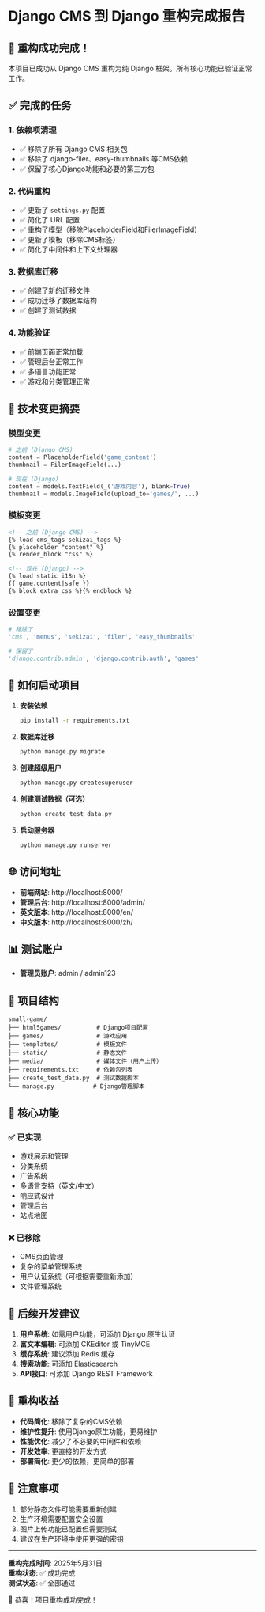# Django CMS 到 Django 重构完成报告

## 🎉 重构成功完成！

本项目已成功从 Django CMS 重构为纯 Django 框架。所有核心功能已验证正常工作。

## ✅ 完成的任务

### 1. 依赖项清理
- ✅ 移除了所有 Django CMS 相关包
- ✅ 移除了 django-filer、easy-thumbnails 等CMS依赖
- ✅ 保留了核心Django功能和必要的第三方包

### 2. 代码重构
- ✅ 更新了 `settings.py` 配置
- ✅ 简化了 URL 配置
- ✅ 重构了模型（移除PlaceholderField和FilerImageField）
- ✅ 更新了模板（移除CMS标签）
- ✅ 简化了中间件和上下文处理器

### 3. 数据库迁移
- ✅ 创建了新的迁移文件
- ✅ 成功迁移了数据库结构
- ✅ 创建了测试数据

### 4. 功能验证
- ✅ 前端页面正常加载
- ✅ 管理后台正常工作
- ✅ 多语言功能正常
- ✅ 游戏和分类管理正常

## 🔧 技术变更摘要

### 模型变更
```python
# 之前 (Django CMS)
content = PlaceholderField('game_content')
thumbnail = FilerImageField(...)

# 现在 (Django)
content = models.TextField(_('游戏内容'), blank=True)
thumbnail = models.ImageField(upload_to='games/', ...)
```

### 模板变更
```html
<!-- 之前 (Django CMS) -->
{% load cms_tags sekizai_tags %}
{% placeholder "content" %}
{% render_block "css" %}

<!-- 现在 (Django) -->
{% load static i18n %}
{{ game.content|safe }}
{% block extra_css %}{% endblock %}
```

### 设置变更
```python
# 移除了
'cms', 'menus', 'sekizai', 'filer', 'easy_thumbnails'

# 保留了
'django.contrib.admin', 'django.contrib.auth', 'games'
```

## 🚀 如何启动项目

1. **安装依赖**
   ```bash
   pip install -r requirements.txt
   ```

2. **数据库迁移**
   ```bash
   python manage.py migrate
   ```

3. **创建超级用户**
   ```bash
   python manage.py createsuperuser
   ```

4. **创建测试数据（可选）**
   ```bash
   python create_test_data.py
   ```

5. **启动服务器**
   ```bash
   python manage.py runserver
   ```

## 🌐 访问地址

- **前端网站**: http://localhost:8000/
- **管理后台**: http://localhost:8000/admin/
- **英文版本**: http://localhost:8000/en/
- **中文版本**: http://localhost:8000/zh/

## 📊 测试账户

- **管理员账户**: admin / admin123

## 📁 项目结构

```
small-game/
├── html5games/          # Django项目配置
├── games/               # 游戏应用
├── templates/           # 模板文件
├── static/              # 静态文件
├── media/               # 媒体文件（用户上传）
├── requirements.txt     # 依赖包列表
├── create_test_data.py  # 测试数据脚本
└── manage.py           # Django管理脚本
```

## 🎯 核心功能

### ✅ 已实现
- 游戏展示和管理
- 分类系统
- 广告系统
- 多语言支持（英文/中文）
- 响应式设计
- 管理后台
- 站点地图

### ❌ 已移除
- CMS页面管理
- 复杂的菜单管理系统
- 用户认证系统（可根据需要重新添加）
- 文件管理系统

## 🔮 后续开发建议

1. **用户系统**: 如需用户功能，可添加 Django 原生认证
2. **富文本编辑**: 可添加 CKEditor 或 TinyMCE
3. **缓存系统**: 建议添加 Redis 缓存
4. **搜索功能**: 可添加 Elasticsearch
5. **API接口**: 可添加 Django REST Framework

## 🎊 重构收益

- **代码简化**: 移除了复杂的CMS依赖
- **维护性提升**: 使用Django原生功能，更易维护
- **性能优化**: 减少了不必要的中间件和依赖
- **开发效率**: 更直接的开发方式
- **部署简化**: 更少的依赖，更简单的部署

## 📝 注意事项

1. 部分静态文件可能需要重新创建
2. 生产环境需要配置安全设置
3. 图片上传功能已配置但需要测试
4. 建议在生产环境中使用更强的密钥

---

**重构完成时间**: 2025年5月31日  
**重构状态**: ✅ 成功完成  
**测试状态**: ✅ 全部通过  

🎉 恭喜！项目重构成功完成！

